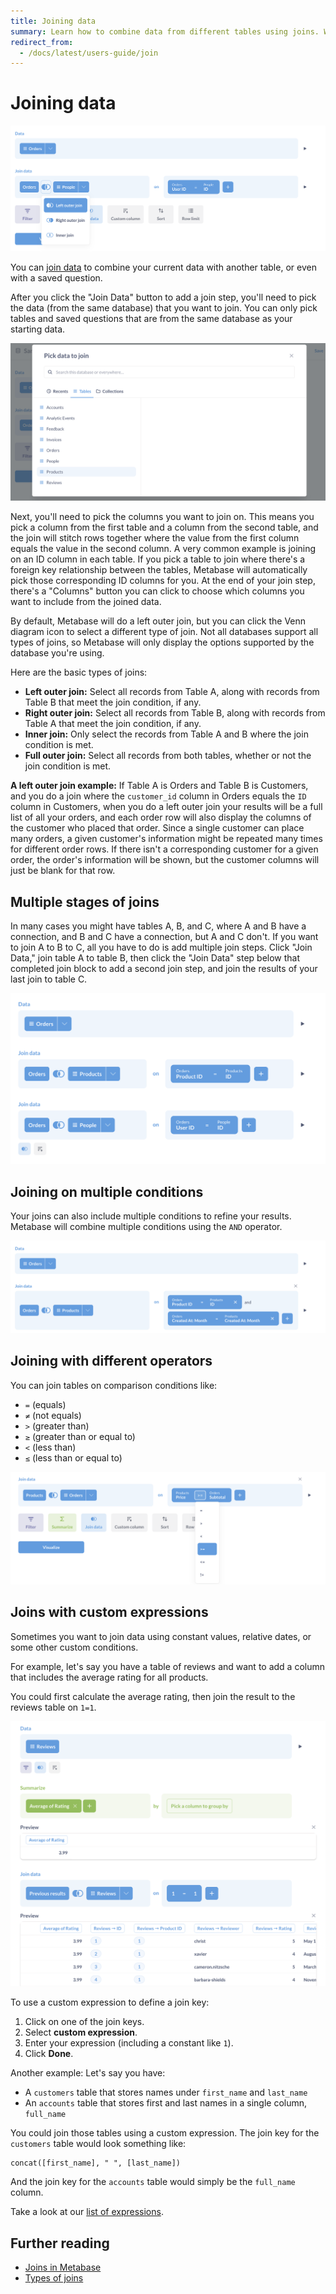 ```yaml
---
title: Joining data
summary: Learn how to combine data from different tables using joins. We'll show you how to pick tables, match columns, and choose the right join type.
redirect_from:
  - /docs/latest/users-guide/join
---
```


# Joining data

![Joining](../images/join-step.png)

You can [join data][join] to combine your current data with another table, or even with a saved question.

After you click the "Join Data" button to add a join step, you'll need to pick the data (from the same database) that you want to join. You can only pick tables and saved questions that are from the same database as your starting data.

![Picking the data to join](../images/join-pick-data.png)

Next, you'll need to pick the columns you want to join on. This means you pick a column from the first table and a column from the second table, and the join will stitch rows together where the value from the first column equals the value in the second column. A very common example is joining on an ID column in each table. If you pick a table to join where there's a foreign key relationship between the tables, Metabase will automatically pick those corresponding ID columns for you. At the end of your join step, there's a "Columns" button you can click to choose which columns you want to include from the joined data.

By default, Metabase will do a left outer join, but you can click the Venn diagram icon to select a different type of join. Not all databases support all types of joins, so Metabase will only display the options supported by the database you're using.

Here are the basic types of joins:

- **Left outer join:** Select all records from Table A, along with records from Table B that meet the join condition, if any.
- **Right outer join:** Select all records from Table B, along with records from Table A that meet the join condition, if any.
- **Inner join:** Only select the records from Table A and B where the join condition is met.
- **Full outer join:** Select all records from both tables, whether or not the join condition is met.

**A left outer join example:** If Table A is Orders and Table B is Customers, and you do a join where the `customer_id` column in Orders equals the `ID` column in Customers, when you do a left outer join your results will be a full list of all your orders, and each order row will also display the columns of the customer who placed that order. Since a single customer can place many orders, a given customer's information might be repeated many times for different order rows. If there isn't a corresponding customer for a given order, the order's information will be shown, but the customer columns will just be blank for that row.

## Multiple stages of joins

In many cases you might have tables A, B, and C, where A and B have a connection, and B and C have a connection, but A and C don't. If you want to join A to B to C, all you have to do is add multiple join steps. Click "Join Data," join table A to table B, then click the "Join Data" step below that completed join block to add a second join step, and join the results of your last join to table C.

![An A to B to C join](../images/join-a-b-c.png)

## Joining on multiple conditions

Your joins can also include multiple conditions to refine your results. Metabase will combine multiple conditions using the `AND` operator.

![Joining tables on multiple columns](../images/joining-on-multiple-columns.png)

## Joining with different operators

You can join tables on comparison conditions like:

- `=` (equals)
- `≠` (not equals)
- `>` (greater than)
- `≥` (greater than or equal to)
- `<` (less than)
- `≤` (less than or equal to)

![Join operators](../images/join-operator.png)

## Joins with custom expressions

Sometimes you want to join data using constant values, relative dates, or some other custom conditions.

For example, let's say you have a table of reviews and want to add a column that includes the average rating for all products.

You could first calculate the average rating, then join the result to the reviews table on `1=1`.

![Join with custom expression](../images/join-with-custom-expression.png)

To use a custom expression to define a join key:

1. Click on one of the join keys.
2. Select **custom expression**.
3. Enter your expression (including a constant like `1`).
4. Click **Done**.

Another example: Let's say you have:

- A `customers` table that stores names under `first_name` and `last_name`
- An `accounts` table that stores first and last names in a single column, `full_name`

You could join those tables using a custom expression. The join key for the `customers` table would look something like:

```
concat([first_name], " ", [last_name])
```

And the join key for the `accounts` table would simply be the `full_name` column.

Take a look at our [list of expressions](./expressions-list.md).

## Further reading

- [Joins in Metabase][join]
- [Types of joins][join-types]

[join]: https://www.metabase.com/learn/metabase-basics/querying-and-dashboards/questions/joins-in-metabase
[join-types]: https://www.metabase.com/learn/sql/working-with-sql/sql-join-types
